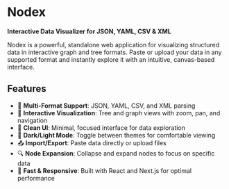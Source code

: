 # Nodex

**Interactive Data Visualizer for JSON, YAML, CSV & XML**

Nodex is a powerful, standalone web application for visualizing structured data in interactive graph and tree formats. Paste or upload your data in any supported format and instantly explore it with an intuitive, canvas-based interface.

## Features

- 🎯 **Multi-Format Support**: JSON, YAML, CSV, and XML parsing
- 🌳 **Interactive Visualization**: Tree and graph views with zoom, pan, and navigation
- 🎨 **Clean UI**: Minimal, focused interface for data exploration
- 🌙 **Dark/Light Mode**: Toggle between themes for comfortable viewing
- 📤 **Import/Export**: Paste data directly or upload files
- 🔍 **Node Expansion**: Collapse and expand nodes to focus on specific data
- 🚀 **Fast & Responsive**: Built with React and Next.js for optimal performance
